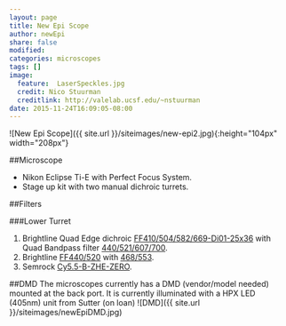 ```yaml
---
layout: page
title: New Epi Scope
author: newEpi
share: false
modified:
categories: microscopes
tags: []
image:
  feature:  LaserSpeckles.jpg
  credit: Nico Stuurman
  creditlink: http://valelab.ucsf.edu/~nstuurman
date: 2015-11-24T16:09:05-08:00
---
```

![New Epi Scope]({{ site.url }}/siteimages/new-epi2.jpg){:height="104px" width="208px"}


##Microscope 
* Nikon Eclipse Ti-E with Perfect Focus System.  
* Stage up kit with two manual dichroic turrets.  

##Filters

###Lower Turret   
1. Brightline Quad Edge dichroic [FF410/504/582/669-Di01-25x36](https://www.semrock.com/FilterDetails.aspx?id=FF410/504/582/669-Di01-25x36) with Quad Bandpass filter [440/521/607/700](https://www.semrock.com/FilterDetails.aspx?id=FF01-440/521/607/700-25).  
2. Brightline [FF440/520](https://www.semrock.com/FilterDetails.aspx?id=FF440/520-Di01-25x36) with  [468/553](https://www.semrock.com/FilterDetails.aspx?id=FF01-468/553-25).  
3. Semrock [Cy5.5-B-ZHE-ZERO](https://www.semrock.com/SetDetails.aspx?id=2774).  

##DMD
The microscopes currently has a DMD (vendor/model needed) mounted at the back port. It is currently illuminated with a HPX LED (405nm) unit from Sutter (on loan) 
![DMD]({{ site.url }}/siteimages/newEpiDMD.jpg)
